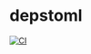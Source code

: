 # depstoml
[![CI](https://github.com/overpas/depstoml/actions/workflows/ci.yml/badge.svg)](https://github.com/overpas/depstoml/actions/workflows/ci.yml)
